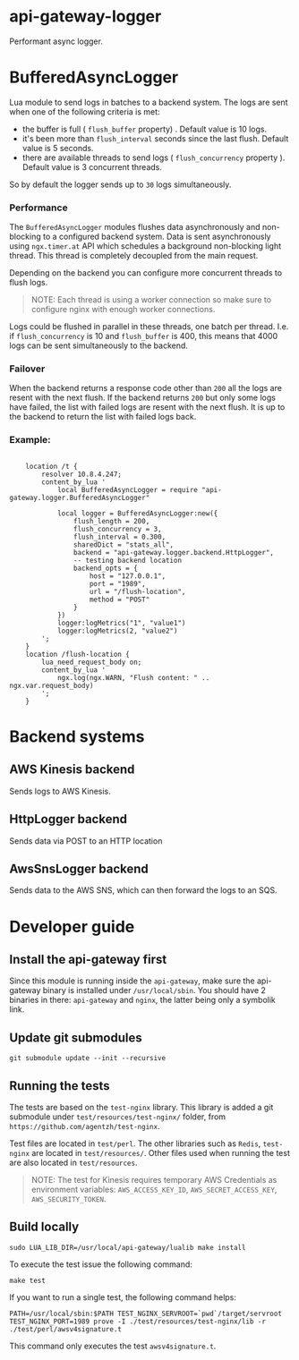 api-gateway-logger
==================

Performant async logger.

BufferedAsyncLogger
=====================
Lua module to send logs in batches to a backend system.
The logs are sent when one of the following criteria is met:

 * the buffer is full ( `flush_buffer` property) . Default value is 10 logs.
 * it's been more than `flush_interval` seconds since the last flush. Default value is 5 seconds.
 * there are available threads to send logs ( `flush_concurrency` property ). Default value is 3 concurrent threads.
 
So by default the logger sends up to `30` logs simultaneously. 

### Performance
The `BufferedAsyncLogger` modules flushes data asynchronously and non-blocking to a configured backend system.
Data is sent asynchronously using `ngx.timer.at` API which schedules a background non-blocking light thread.
This thread is completely decoupled from the main request.

Depending on the backend you can configure more concurrent threads to flush logs.

> NOTE: Each thread is using a worker connection so make sure to configure nginx with enough worker connections.

Logs could be flushed in parallel in these threads, one batch per thread. 
I.e. if `flush_concurrency` is 10 and `flush_buffer` is 400, this means that 4000 logs can be sent simultaneously to the backend. 

### Failover
When the backend returns a response code other than `200` all the logs are resent with the next flush.
If the backend returns `200` but only some logs have failed, the list with failed logs are resent with the next flush.
It is up to the backend to return the list with failed logs back.

### Example:

``` nginx

    location /t {
        resolver 10.8.4.247;
        content_by_lua '
            local BufferedAsyncLogger = require "api-gateway.logger.BufferedAsyncLogger"

            local logger = BufferedAsyncLogger:new({
                flush_length = 200,
                flush_concurrency = 3,
                flush_interval = 0.300,
                sharedDict = "stats_all",
                backend = "api-gateway.logger.backend.HttpLogger",
                -- testing backend location
                backend_opts = {
                    host = "127.0.0.1",
                    port = "1989",
                    url = "/flush-location",
                    method = "POST"
                }
            })
            logger:logMetrics("1", "value1")
            logger:logMetrics(2, "value2")
        ';
    }
    location /flush-location {
        lua_need_request_body on;
        content_by_lua '
            ngx.log(ngx.WARN, "Flush content: " .. ngx.var.request_body)
        ';
    }
```

Backend systems
===============

AWS Kinesis backend
------------------
Sends logs to AWS Kinesis.

HttpLogger backend
------------------
Sends data via POST to an HTTP location

AwsSnsLogger backend
--------------------
Sends data to the AWS SNS, which can then forward the logs to an SQS.


Developer guide
===============

## Install the api-gateway first
 Since this module is running inside the `api-gateway`, make sure the api-gateway binary is installed under `/usr/local/sbin`.
 You should have 2 binaries in there: `api-gateway` and `nginx`, the latter being only a symbolik link.

## Update git submodules
```
git submodule update --init --recursive
```

## Running the tests
The tests are based on the `test-nginx` library.
This library is added a git submodule under `test/resources/test-nginx/` folder, from `https://github.com/agentzh/test-nginx`.

Test files are located in `test/perl`.
The other libraries such as `Redis`, `test-nginx` are located in `test/resources/`.
Other files used when running the test are also located in `test/resources`.

>NOTE: The test for Kinesis requires temporary AWS Credentials as environment variables: `AWS_ACCESS_KEY_ID`, `AWS_SECRET_ACCESS_KEY`, `AWS_SECURITY_TOKEN`.

## Build locally
 ```
sudo LUA_LIB_DIR=/usr/local/api-gateway/lualib make install
 ```

To execute the test issue the following command:
 ```
 make test
 ```

 If you want to run a single test, the following command helps:
 ```
 PATH=/usr/local/sbin:$PATH TEST_NGINX_SERVROOT=`pwd`/target/servroot TEST_NGINX_PORT=1989 prove -I ./test/resources/test-nginx/lib -r ./test/perl/awsv4signature.t
 ```
 This command only executes the test `awsv4signature.t`.

